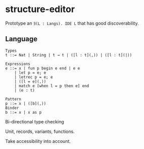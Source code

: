# structure-editor

Prototype an `∃(L : Langs). IDE L` that has good discoverability.

## Language

```
Types
t ::= Nat | String | t → t | ([l : t](,)) | ([l : t](|))

Expressions
e ::= x | fun p begin e end | e e
    | let p = e; e
    | letrec p = e; e
    | ([l = e](,))
    | match e [when l = p then e] end
    | (e : t)

Pattern
p ::= x | ([b](,))
Binder
b ::= x | x as p
```

Bi-directional type checking

Unit, records, variants, functions.

Take accessibility into account.